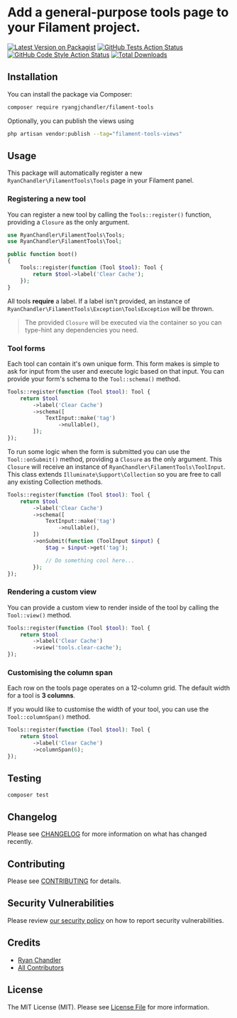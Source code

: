 # Add a general-purpose tools page to your Filament project.

[![Latest Version on Packagist](https://img.shields.io/packagist/v/ryangjchandler/filament-tools.svg?style=flat-square)](https://packagist.org/packages/ryangjchandler/filament-tools)
[![GitHub Tests Action Status](https://img.shields.io/github/workflow/status/ryangjchandler/filament-tools/run-tests?label=tests)](https://github.com/ryangjchandler/filament-tools/actions?query=workflow%3Arun-tests+branch%3Amain)
[![GitHub Code Style Action Status](https://img.shields.io/github/workflow/status/ryangjchandler/filament-tools/Check%20&%20fix%20styling?label=code%20style)](https://github.com/ryangjchandler/filament-tools/actions?query=workflow%3A"Check+%26+fix+styling"+branch%3Amain)
[![Total Downloads](https://img.shields.io/packagist/dt/ryangjchandler/filament-tools.svg?style=flat-square)](https://packagist.org/packages/ryangjchandler/filament-tools)

## Installation

You can install the package via Composer:

```bash
composer require ryangjchandler/filament-tools
```

Optionally, you can publish the views using

```bash
php artisan vendor:publish --tag="filament-tools-views"
```

## Usage

This package will automatically register a new `RyanChandler\FilamentTools\Tools` page in your Filament panel.

### Registering a new tool

You can register a new tool by calling the `Tools::register()` function, providing a `Closure` as the only argument.

```php
use RyanChandler\FilamentTools\Tools;
use RyanChandler\FilamentTools\Tool;

public function boot()
{
    Tools::register(function (Tool $tool): Tool {
        return $tool->label('Clear Cache');
    });
}
```

All tools **require** a label. If a label isn't provided, an instance of `RyanChandler\FilamentTools\Exception\ToolsException` will be thrown.

> The provided `Closure` will be executed via the container so you can type-hint any dependencies you need.

### Tool forms

Each tool can contain it's own unique form. This form makes is simple to ask for input from the user and execute logic based on that input. You can provide your form's schema to the `Tool::schema()` method.

```php
Tools::register(function (Tool $tool): Tool {
    return $tool
        ->label('Clear Cache')
        ->schema([
            TextInput::make('tag')
                ->nullable(),
        ]);
});
```

To run some logic when the form is submitted you can use the `Tool::onSubmit()` method, providing a `Closure` as the only argument. This `Closure` will receive an instance of `RyanChandler\FilamentTools\ToolInput`. This class extends `Illuminate\Support\Collection` so you are free to call any existing Collection methods.

```php
Tools::register(function (Tool $tool): Tool {
    return $tool
        ->label('Clear Cache')
        ->schema([
            TextInput::make('tag')
                ->nullable(),
        ])
        ->onSubmit(function (ToolInput $input) {
            $tag = $input->get('tag');

            // Do something cool here...
        });
});
```

### Rendering a custom view

You can provide a custom view to render inside of the tool by calling the `Tool::view()` method.

```php
Tools::register(function (Tool $tool): Tool {
    return $tool
        ->label('Clear Cache')
        ->view('tools.clear-cache');
});
```

### Customising the column span

Each row on the tools page operates on a 12-column grid. The default width for a tool is **3 columns**.

If you would like to customise the width of your tool, you can use the `Tool::columnSpan()` method.

```php
Tools::register(function (Tool $tool): Tool {
    return $tool
        ->label('Clear Cache')
        ->columnSpan(6);
});
```

## Testing

```bash
composer test
```

## Changelog

Please see [CHANGELOG](CHANGELOG.md) for more information on what has changed recently.

## Contributing

Please see [CONTRIBUTING](.github/CONTRIBUTING.md) for details.

## Security Vulnerabilities

Please review [our security policy](../../security/policy) on how to report security vulnerabilities.

## Credits

- [Ryan Chandler](https://github.com/ryangjchandler)
- [All Contributors](../../contributors)

## License

The MIT License (MIT). Please see [License File](LICENSE.md) for more information.
